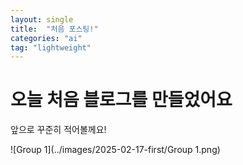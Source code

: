 ```yaml
---
layout: single
title:  "처음 포스팅!"
categories: "ai"
tag: "lightweight"
---
```


# 오늘 처음 블로그를 만들었어요

앞으로 꾸준히 적어볼께요!



![Group 1](../images/2025-02-17-first/Group 1.png)
